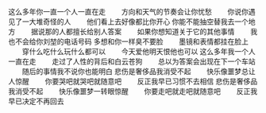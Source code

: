这么多年你一直一个人一直在走
　　方向和天气的节奏会让你忧愁
　　你说你遇见了一大堆奇怪的人
　　他们看上去好像都比你开心
你能不能抽空替我去一个地方
　　据说那的人都擅长给别人答案
　　如果你想知道关于它的其他事情
　　我也不会给你刘堃的电话号码
多想和你一样臭不要脸
　　墨镜和表情都挂在脸上
　　穿什么吃什么玩什么都可以
　　今天爱他明天恨他也可以
这么多年我一个人一直在走
　　走过了人性的背后和白云苍狗
　　总以为答案会出现在下一个车站
　　随后的事情我不说你也能明白
悲伤是奢侈品我消受不起
　　快乐像噩梦总让人惊醒
　　你要哭吧就哭吧就随意吧
　　反正我早已习惯不去相信
悲伤是奢侈品我消受不起
　　快乐像噩梦一转眼惊醒
　　你要走吧就走吧就随意吧
　　反正我早已决定不再回去

